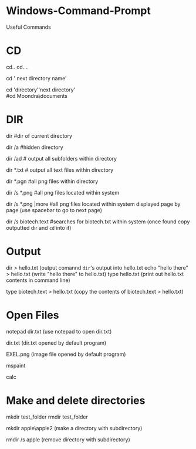 # Windows-Command-Prompt
Useful Commands




# CD

cd..
cd..\..

cd ' next directory name'

cd 'directory'\'next directory'  
#cd Moondra\documents

# DIR

dir  #dir of current directory

dir  /a   #hidden directory

dir /ad  # output all subfolders within directory

dir  *.txt   # output all text files within directory

dir  *.pgn  #all png files within directory

dir /s *.png   #all png files located within system

dir /s *.png |more     #all png files located within system displayed page by page (use spacebar to go to next page)

dir /s biotech.text   #searches for biotech.txt within system
(once  found copy outputted dir and `cd` into it)



# Output


dir > hello.txt    (output comannd `dir`'s output into hello.txt
echo "hello there" > hello.txt (write "hello there" to hello.txt)
type hello.txt   (print out hello.txt contents in command line)

type biotech.text > hello.txt  (copy the contents of biotech.text > hello.txt)


# Open Files

notepad dir.txt (use notepad to open dir.txt)

dir.txt  (dir.txt opened by default program)

EXEL.png (image file opened by default program)

mspaint

calc


# Make and delete directories


mkdir   test_folder
rmdir   test_folder

mkdir  apple\apple2     (make a directory with subdirectory)

rmdir  /s apple   (remove directory with subdirectory)
